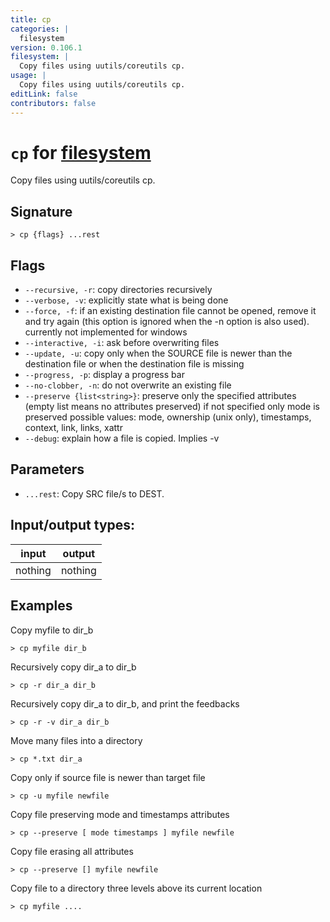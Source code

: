 ```yaml
---
title: cp
categories: |
  filesystem
version: 0.106.1
filesystem: |
  Copy files using uutils/coreutils cp.
usage: |
  Copy files using uutils/coreutils cp.
editLink: false
contributors: false
---
```

<!-- This file is automatically generated. Please edit the command in https://github.com/nushell/nushell instead. -->

# `cp` for [filesystem](/commands/categories/filesystem.md)

<div class='command-title'>Copy files using uutils&#x2f;coreutils cp.</div>

## Signature

```> cp {flags} ...rest```

## Flags

 -  `--recursive, -r`: copy directories recursively
 -  `--verbose, -v`: explicitly state what is being done
 -  `--force, -f`: if an existing destination file cannot be opened, remove it and try
                    again (this option is ignored when the -n option is also used).
                    currently not implemented for windows
 -  `--interactive, -i`: ask before overwriting files
 -  `--update, -u`: copy only when the SOURCE file is newer than the destination file or when the destination file is missing
 -  `--progress, -p`: display a progress bar
 -  `--no-clobber, -n`: do not overwrite an existing file
 -  `--preserve {list<string>}`: preserve only the specified attributes (empty list means no attributes preserved)
                    if not specified only mode is preserved
                    possible values: mode, ownership (unix only), timestamps, context, link, links, xattr
 -  `--debug`: explain how a file is copied. Implies -v

## Parameters

 -  `...rest`: Copy SRC file/s to DEST.


## Input/output types:

| input   | output  |
| ------- | ------- |
| nothing | nothing |
## Examples

Copy myfile to dir_b
```nu
> cp myfile dir_b

```

Recursively copy dir_a to dir_b
```nu
> cp -r dir_a dir_b

```

Recursively copy dir_a to dir_b, and print the feedbacks
```nu
> cp -r -v dir_a dir_b

```

Move many files into a directory
```nu
> cp *.txt dir_a

```

Copy only if source file is newer than target file
```nu
> cp -u myfile newfile

```

Copy file preserving mode and timestamps attributes
```nu
> cp --preserve [ mode timestamps ] myfile newfile

```

Copy file erasing all attributes
```nu
> cp --preserve [] myfile newfile

```

Copy file to a directory three levels above its current location
```nu
> cp myfile ....

```
